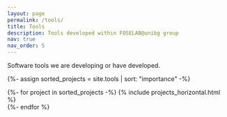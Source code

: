 ```yaml
---
layout: page
permalink: /tools/
title: Tools
description: Tools developed within FOSELAB@unibg group
nav: true
nav_order: 5
---
```


Software tools we are developing or have developed. 

<!-- Display tools without categories -->
{%- assign sorted_projects = site.tools | sort: "importance" -%}
<!-- Generate cards for each project -->
<div class="container">
   <div class="row row-cols-2">
    {%- for project in sorted_projects -%}
    {% include projects_horizontal.html %}
    <br>
    {%- endfor %}
</div>

